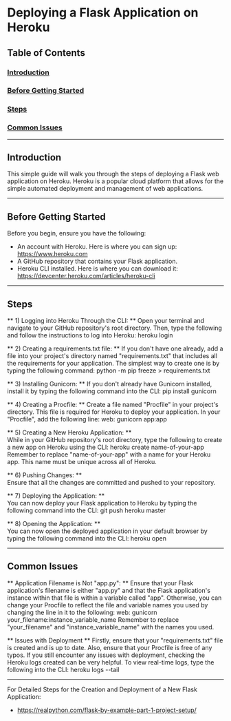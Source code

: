 # Deploying a Flask Application on Heroku

## Table of Contents
### [Introduction](#introduction-1)
### [Before Getting Started](#getting-started-1)
### [Steps](#next-steps-1)
### [Common Issues](#next-steps-1)

----

## Introduction

This simple guide will walk you through the steps of deploying a Flask web application on Heroku. Heroku is a popular cloud platform that allows for the simple automated deployment and management of web applications. 

----

## Before Getting Started

Before you begin, ensure you have the following:

- An account with Heroku. Here is where you can sign up: https://www.heroku.com
- A GitHub repository that contains your Flask application.
- Heroku CLI installed. Here is where you can download it: https://devcenter.heroku.com/articles/heroku-cli

----

## Steps

** 1) Logging into Heroku Through the CLI: **
Open your terminal and navigate to your GitHub repository's root directory. Then, type the following and follow the instructions to log into Heroku:
    heroku login

** 2) Creating a requirements.txt file: **
If you don't have one already, add a file into your project's directory named "requirements.txt" that includes all the requirements for your application. The simplest way to create one is by typing the following command:
    python -m pip freeze > requirements.txt

** 3) Installing Gunicorn: **
If you don't already have Gunicorn installed, install it by typing the following command into the CLI:
    pip install gunicorn

** 4) Creating a Procfile: **
Create a file named "Procfile" in your project's directory. This file is required for Heroku to deploy your application. In your "Procfile", add the following line:
    web: gunicorn app:app

** 5) Creating a New Heroku Application: **   
While in your GitHub repository's root directory, type the following to create a new app on Heroku using the CLI:
    heroku create name-of-your-app
Remember to replace "name-of-your-app" with a name for your Heroku app. This name must be unique across all of Heroku.

** 6) Pushing Changes: **   
Ensure that all the changes are committed and pushed to your repository.

** 7) Deploying the Application: **  
You can now deploy your Flask application to Heroku by typing the following command into the CLI:
    git push heroku master

** 8) Opening the Application: **  
You can now open the deployed application in your default browser by typing the following command into the CLI:
    heroku open

----

## Common Issues

** Application Filename is Not "app.py": **
Ensure that your Flask application's filename is either "app.py" and that the Flask application's instance within that file is within a variable called "app". Otherwise, you can change your Procfile to reflect the file and variable names you used by changing the line in it to the following:
    web: gunicorn your_filename:instance_variable_name
Remember to replace "your_filename" and "instance_variable_name" with the names you used.

** Issues with Deployment **
Firstly, ensure that your "requirements.txt" file is created and is up to date. Also, ensure that your Procfile is free of any typos.
If you still encounter any issues with deployment, checking the Heroku logs created can be very helpful. To view real-time logs, type the following into the CLI:
    heroku logs --tail

----

For Detailed Steps for the Creation and Deployment of a New Flask Application: 
- https://realpython.com/flask-by-example-part-1-project-setup/



<!-- You could also explain that there is another option to deploy through Heroku's website -->
<!-- You never mention if the deployment is automatic for new commits -->
<!-- For clarity you can use code blocks -->